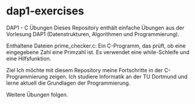 # dap1-exercises
DAP1 - C Übungen
Dieses Repository enthält einfache Übungen aus der Vorlesung DAP1 (Datenstrukturen, Algorithmen und Programmierung).

Enthaltene Dateien
prime_checker.c: Ein C-Programm, das prüft, ob eine eingegebene Zahl eine Primzahl ist. Es verwendet eine while-Schleife und eine Hilfsfunktion.

Ziel
Ich möchte mit diesem Repository meine Fortschritte in der C-Programmierung zeigen. Ich studiere Informatik an der TU Dortmund und lerne aktuell die Grundlagen der Programmierung.

Weitere Übungen folgen.